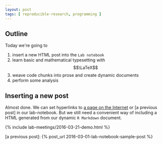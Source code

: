 ```yaml
---
layout: post
tags: [ reproducible-research, programming ]
---
```


## Outline

Today we're going to

1. insert a new HTML post into the `Lab notebook`
1. learn basic and mathematical typesetting with $$\LaTeX$$
1. weave code chunks into prose and create dynamic documents
1. perform some analysis


## Inserting a new post

Almost done.  We can set hyperlinks to [a page on the Internet] or [a previous post] in our lab-notebook.
But we still need a convenient way of including a HTML generated from our dynamic `R Markdown` document.

{% include lab-meetings/2016-03-21-demo.html %}

[a page on the Internet]: http://jupyter.org
[a previous post]: {% post_url 2016-03-01-lab-notebook-sample-post %}
